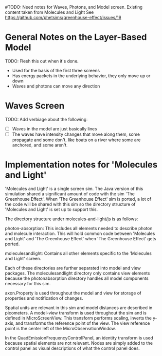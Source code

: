#TODO: Need notes for Waves, Photons, and Model screen. Existing content taken from Molecules and Light
See https://github.com/phetsims/greenhouse-effect/issues/19

# General Notes on the Layer-Based Model

TODO: Flesh this out when it's done.

- Used for the basis of the first three screens
- Has energy packets in the underlying behavior, they only move up or down
- Waves and photons can move any direction

# Waves Screen

TODO: Add verbiage about the following:

- [ ] Waves in the model are just basically lines
- [ ] The waves have intensity changes that move along them, some propagate and some don't, like boats on a river where
  some are anchored, and some aren't.

# Implementation notes for 'Molecules and Light'

'Molecules and Light' is a single screen sim. The Java version of this simulation shared a significant amount of code
with the sim 'The Greenhouse Effect'. When 'The Greenhouse Effect' sim is ported, a lot of the code will be shared with
this sim so the directory structure of 'Molecules and Light' is set up to support this.

The directory structure under molecules-and-light/js is as follows:

photon-absorption: This includes all elements needed to describe photon and molecule interaction. This will hold common
code between 'Molecules and Light' and 'The Greenhouse Effect' when 'The Greenhouse Effect' gets ported.

moleculesandlight: Contains all other elements specific to the 'Molecules and Light' screen.

Each of these directories are further separated into model and view packages. The moleculesandlight directory only
contains view elements because the photonabsorption directory handles all model components necessary for this sim.

axon.Property is used throughout the model and view for storage of properties and notification of changes.

Spatial units are relevant in this sim and model distances are described in picometers. A model-view transform is used
throughout the sim and is defined in MicroScreenView. This transform performs scaling, inverts the y-axis, and
transforms the reference point of the view. The view reference point is the center left of the MicroObservationWindow.

In the QuadEmissionFrequencyControlPanel, an identity transform is used because spatial elements are not relevant. Nodes
are simply added to the control panel as visual descriptions of what the control panel does.
